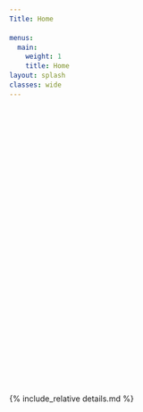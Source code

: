 ```yaml
---
Title: Home

menus:
  main:
    weight: 1
    title: Home
layout: splash
classes: wide
---
```



<style type="text/css">
#map {
	width:100%;
	height:500px;
}
.info {
    padding: 6px 8px;
    font: 14px/16px Arial, Helvetica, sans-serif;
    background: white;
    background: rgba(255,255,255,0.8);
    box-shadow: 0 0 15px rgba(0,0,0,0.2);
    border-radius: 5px;
}
.info2 {
    padding: 6px 8px;
    font: 14px/16px Arial, Helvetica, sans-serif;
    background: white;
    background: rgba(255,255,255,0.8);
    box-shadow: 0 0 15px rgba(0,0,0,0.2);
    border-radius: 5px;
}
.info h9 {
    margin: 0 0 5px;
    color: #000000;
}
</style>

<div id="map" class="leafmap"></div>

<script type="text/javascript" src="assets/GeoJSON/WesternInterconnection.js"></script>
<script type="text/javascript" src="assets/GeoJSON/TexasInterconnection.js"></script>


<script>

var viirs = 'VIIRS_SNPP_CorrectedReflectance_TrueColor';

var basemap = {
  'OpenStreetMap': L.tileLayer('https://{s}.tile.openstreetmap.org/{z}/{x}/{y}.png', {
    'attribution': '&copy; <a href="https://osmlab.github.io/attribution-mark/copyright/?name={{ site.title }}">OpenStreetMap</a> contributors, <a href="https://creativecommons.org/licenses/by-sa/2.0/">CC-BY-SA</a>',
    'minZoom': 2,
    'maxZoom': 19
  })
};



var greenIcon = L.icon({
    iconUrl: 'assets/js/images/marker-icon-green.png',
    shadowUrl: 'assets/js/images/marker-shadow.png',
		iconSize:    [25, 41],
		iconAnchor:  [12, 41],
		popupAnchor: [1, -34],
		tooltipAnchor: [16, -28],
		shadowSize:  [41, 41]
});

var purpleIcon = L.icon({
    iconUrl: 'assets/js/images/marker-icon-purple.png',
    shadowUrl: 'assets/js/images/marker-shadow.png',
		iconSize:    [25, 41],
		iconAnchor:  [12, 41],
		popupAnchor: [1, -34],
		tooltipAnchor: [16, -28],
		shadowSize:  [41, 41]
});



var Cork     	      = L.marker([ 51.8, -8.4 ], {icon: greenIcon}).bindPopup('Cork'),
    Reykjavik     	= L.marker([ 64.1, -21.7], {icon: greenIcon}).bindPopup('Reykjavik'),
    Vestmanna     	= L.marker([ 62.1, -7.1 ], {icon: greenIcon}).bindPopup('Vestmanna'),
    GranCanaria     = L.marker([ 28.1, -15.4], {icon: greenIcon}).bindPopup('Gran Canaria'),
    PalmaMallorca 	= L.marker([ 39.5,  2.6 ], {icon: greenIcon}).bindPopup('Palma de Mallorca'),
    Karlsruhe     	= L.marker([ 49.0,  8.4 ], {icon: purpleIcon}).bindPopup('Karlsruhe'),
    Oldenburg     	= L.marker([ 53.1,  8.2 ], {icon: purpleIcon}).bindPopup('Oldenburg'),
    Lisbon        	= L.marker([ 38.7, -9.1 ], {icon: purpleIcon}).bindPopup('Lisbon'),
    Istanbul      	= L.marker([ 41.0,  28.9], {icon: purpleIcon}).bindPopup('Istanbul'),
    London        	= L.marker([ 51.5, -0.00], {icon: greenIcon}).bindPopup('London'),
    Tallinn       	= L.marker([ 59.4,  24.7], {icon: greenIcon}).bindPopup('Tallinn'),
    Stockholm     	= L.marker([ 59.3,  18.1], {icon: greenIcon}).bindPopup('Stockholm'),
    SaltLake        = L.marker([ 40.6,-111.8], {icon: greenIcon}).bindPopup('Salt Lake City'),
    College        	= L.marker([ 30.5, -96.3], {icon: greenIcon}).bindPopup('College Station'),
    CapeTown        = L.marker([-33.9,  18.5], {icon: greenIcon}).bindPopup('Cape Town'),
    StPetersburg    = L.marker([ 59.8,  30.3], {icon: greenIcon}).bindPopup('St Petersburg'),
    Bekescsaba     	= L.marker([ 46.6,  21.0], {icon: greenIcon}).bindPopup('Békéscsaba'),
    Gyor          	= L.marker([ 47.6,  17.6], {icon: greenIcon}).bindPopup('Győr');


var Europe = L.layerGroup([Cork, Reykjavik, Vestmanna, GranCanaria, PalmaMallorca, Karlsruhe, Oldenburg, Lisbon, Istanbul, London, Tallinn, Stockholm]);

var NorthAmerica = L.layerGroup([SaltLake, College]);

var Africa = L.layerGroup([CapeTown]);

var Synch = L.layerGroup([Karlsruhe, Oldenburg, Lisbon, Istanbul]);





var overlayMaps = {
    "<span style='color: black'>Europe</span>": Europe,
		"<span style='color: black'>North America</span>": NorthAmerica,
		"<span style='color: black'>Africa</span>": Africa
};


var map = L.map('map', {
  'center': [25, -5],
  'zoom': 2,
  'layers': [basemap.OpenStreetMap, Europe, NorthAmerica, Africa]
});


var SynchMeasurements = [
    [[49.0,  8.4],
		[53.1,  8.2]],
		[[49.0,  8.4],
		[38.7, -9.1]],
		[[49.0,  8.4],
		[41.0,  28.9]]
];


var SynchMeasurementsLines = L.polyline(SynchMeasurements, {color: 'purple'}).addTo(map);

SynchMeasurementsLines.bindPopup("Synchronous Measurements between Karlsruhe, Oldenburg, Lisbon, and Istanbul.")


L.marker([50.505, 30.57], {icon: greenIcon}).addTo(map);

L.control.layers(basemap, overlayMaps).addTo(map);

// Power-grids

function style(feature) {
    return {
        fillColor: feature.colour,
        weight: 0,
        fillOpacity: 0.7
    };
}



var info = L.control();

info.onAdd = function (map) {
    this._div = L.DomUtil.create('div', 'info'); // create a div with a class "info"
    this.update();
    return this._div;
};

info.update = function (props) {
    this._div.innerHTML = '<h9>Synchronous Areas</h9><br />' +  (props ?
        '<b><h9>' + props.name + '</h9></b><br />'
        : '<h9>Hover over an area</h9>');
};

function highlightFeature(e) {
		var layer = e.target;
    info.update(layer.feature.properties);
}

function resetHighlight(e) {
    info.update();
}

function onEachFeature(feature, layer) {
    layer.on({
        mouseover: highlightFeature,
        mouseout: resetHighlight
    });
}

var legend = L.control({position: 'bottomleft'});

legend.onAdd = function (map) {

    var div = L.DomUtil.create('div', 'info legend'),
        grades = [0, 10, 20, 50, 100, 200, 500, 1000],
        labels = [];

    div.innerHTML = '<img id="x" src="assets/js/images/marker-icon-purple.png" width="20" height="20"/>' + '<h9>  Synchronous Measurements </h9>';

    return div;
};

legend.addTo(map);


L.geoJson(WesternInterconnectionGeo, {style: style, onEachFeature: onEachFeature}).addTo(map);
L.geoJson(TexasInterconnectionGeo, {style: style, onEachFeature: onEachFeature}).addTo(map);

info.addTo(map);






</script>


{% include_relative details.md %}
